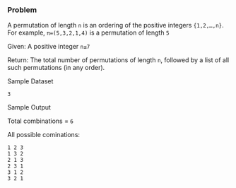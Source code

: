 ### Problem

A permutation of length `n` is an ordering of the positive integers `{1,2,…,n}`. For example, `π=(5,3,2,1,4)` is a permutation of length `5`

Given: A positive integer `n≤7`

Return: The total number of permutations of length `n`, followed by a list of all such permutations (in any order).

Sample Dataset

`3`

Sample Output

Total combinations = `6`

All possible cominations:

```
1 2 3
1 3 2
2 1 3
2 3 1
3 1 2
3 2 1
```
